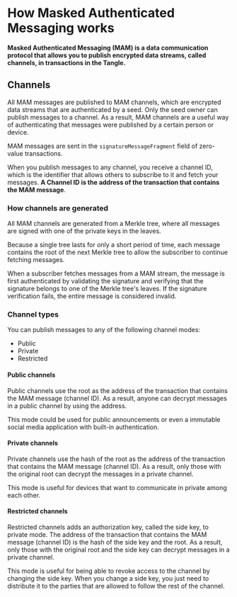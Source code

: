# How Masked Authenticated Messaging works

**Masked Authenticated Messaging (MAM) is a data communication protocol that allows you to publish encrypted data streams, called channels, in transactions in the Tangle.**

## Channels

All MAM messages are published to MAM channels, which are encrypted data streams that are authenticated by a seed. Only the seed owner can publish messages to a channel. As a result, MAM channels are a useful way of authenticating that messages were published by a certain person or device.

MAM messages are sent in the `signatureMessageFragment` field of zero-value transactions.

When you publish messages to any channel, you receive a channel ID, which is the identifier that allows others to subscribe to it and fetch your messages. **A Channel ID is the address of the transaction that contains the MAM message**.

### How channels are generated

All MAM channels are generated from a Merkle tree, where all messages are signed with one of the private keys in the leaves.

Because a single tree lasts for only a short period of time, each message contains the root of the next Merkle tree to allow the subscriber to continue fetching messages.

When a subscriber fetches messages from a MAM stream, the message is first authenticated by validating the signature and verifying that the signature belongs to one of the Merkle tree's leaves. If the signature verification fails, the entire message is considered invalid.

### Channel types

You can publish messages to any of the following channel modes:

- Public
- Private
- Restricted

#### Public channels

Public channels use the root as the address of the transaction that contains the MAM message (channel ID). As a result, anyone can decrypt messages in a public channel by using the address.

This mode could be used for public announcements or even a immutable social media application with built-in authentication.

#### Private channels

Private channels use the hash of the root as the address of the transaction that contains the MAM message (channel ID). As a result, only those with the original root can decrypt the messages in a private channel.

This mode is useful for devices that want to communicate in private among each other.

#### Restricted channels

Restricted channels adds an authorization key, called the side key, to private mode. The address of the transaction that contains the MAM message (channel ID) is the hash of the side key and the root. As a result, only those with the original root and the side key can decrypt messages in a private channel.

This mode is useful for being able to revoke access to the channel by changing the side key. When you change a side key, you just need to distribute it to the parties that are allowed to follow the rest of the channel.
